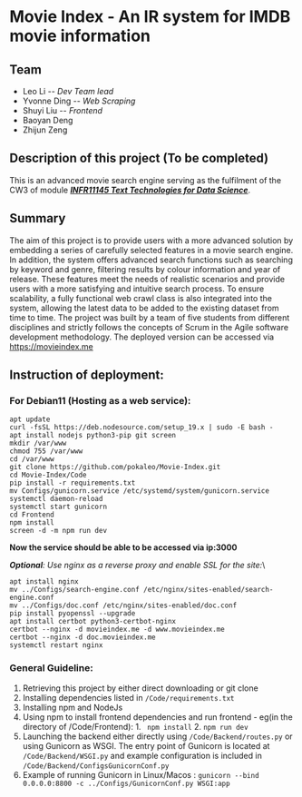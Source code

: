 # Movie Index - An IR system for IMDB movie information 
## Team
 - Leo Li -- *Dev Team lead*
 - Yvonne Ding -- *Web Scraping*
 - Shuyi Liu -- *Frontend*
 - Baoyan Deng
 - Zhijun Zeng
## Description of this project (To be completed)
This is an advanced movie search engine serving as the fulfilment of the CW3 of module ***[INFR11145 Text Technologies for Data Science](https://www.inf.ed.ac.uk/teaching/courses/tts)***.

## Summary
The aim of this project is to provide users with a more advanced solution by embedding a series of carefully selected features in a movie search engine. In addition, the system offers advanced search functions such as searching by keyword and genre, filtering results by colour information and year of release. These features meet the needs of realistic scenarios and provide users with a more satisfying and intuitive search process. To ensure scalability, a fully functional web crawl class is also integrated into the system, allowing the latest data to be added to the existing dataset from time to time. The project was built by a team of five students from different disciplines and strictly follows the concepts of Scrum in the Agile software development methodology. The deployed version can be accessed via https://movieindex.me

## Instruction of deployment:

### For Debian11 (Hosting as a web service):
```
apt update
curl -fsSL https://deb.nodesource.com/setup_19.x | sudo -E bash -
apt install nodejs python3-pip git screen
mkdir /var/www
chmod 755 /var/www
cd /var/www
git clone https://github.com/pokaleo/Movie-Index.git
cd Movie-Index/Code
pip install -r requirements.txt
mv Configs/gunicorn.service /etc/systemd/system/gunicorn.service
systemctl daemon-reload
systemctl start gunicorn
cd Frontend
npm install
screen -d -m npm run dev
```
**Now the service should be able to be accessed via ip:3000**

***Optional**: Use nginx as a reverse proxy and enable SSL for the site:*\
```
apt install nginx
mv ../Configs/search-engine.conf /etc/nginx/sites-enabled/search-engine.conf
mv ../Configs/doc.conf /etc/nginx/sites-enabled/doc.conf
pip install pyopenssl --upgrade
apt install certbot python3-certbot-nginx
certbot --nginx -d movieindex.me -d www.movieindex.me
certbot --nginx -d doc.movieindex.me
systemctl restart nginx
```

### General Guideline:
1. Retrieving this project by either direct downloading or git clone
2. Installing dependencies listed in ```/Code/requirements.txt```
3. Installing npm and NodeJs
4. Using npm to install frontend dependencies and run frontend - eg(in the directory of /Code/Frontend): 1. ``` npm install```  2. ``` npm run dev ```
5. Launching the backend either directly using ```/Code/Backend/routes.py``` or using Gunicorn as WSGI. The entry point of Gunicorn is located at ```/Code/Backend/WSGI.py``` and example configuration is included in ```/Code/Backend/ConfigsGunicornConf.py```
6. Example of running Gunicorn in Linux/Macos : ``` gunicorn --bind 0.0.0.0:8800 -c ../Configs/GunicornConf.py WSGI:app ```


